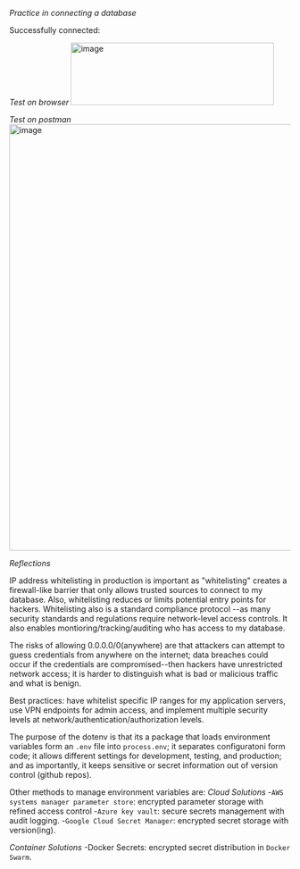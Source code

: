 _Practice in connecting a database_

Successfully connected:

_Test on browser_
<img width="364" height="112" alt="image" src="https://github.com/user-attachments/assets/0be998ec-6578-4ba5-bee7-a11a203891cd" />


_Test on postman_
<img width="1280" height="764" alt="image" src="https://github.com/user-attachments/assets/b8ea9778-2c9a-45d2-b3d3-2fa46f0ad60a" />


_Reflections_

IP address whitelisting in production is important as "whitelisting" creates a firewall-like barrier that only allows trusted sources to connect to my database.
Also, whitelisting reduces or limits potential entry points for hackers.  Whitelisting also is a standard compliance protocol --as many security standards and regulations
require network-level access controls. It also enables montioring/tracking/auditing who has access to my database.

The risks of allowing 0.0.0.0/0(anywhere) are that attackers can attempt to guess credentials from anywhere on the internet; data breaches could occur if the credentials are compromised--then hackers have unrestricted network access; it is harder to distinguish what is bad or malicious traffic and what is benign.

Best practices: have whitelist specific IP ranges for my application servers, use VPN endpoints for admin access, and implement multiple security levels at network/authentication/authorization levels.

The purpose  of the dotenv is that its a package that loads environment variables form an `.env` file into `process.env`; it separates configuratoni form code; it allows
different settings for development, testing, and production; and as importantly, it keeps sensitive or secret information out of version control (github repos).

Other methods to manage environment variables are:
_Cloud Solutions_
-`AWS systems manager parameter store`: encrypted parameter storage with refined access control
-`Azure key vault`: secure secrets management with audit logging.
-`Google Cloud Secret Manager`: encrypted secret storage with version(ing).

_Container Solutions_
-Docker Secrets: encrypted secret distribution in `Docker Swarm`.









